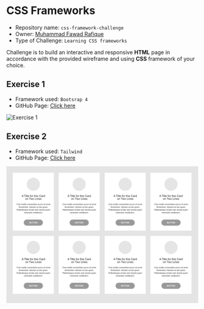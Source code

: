 # CSS Frameworks

- Repository name: `css-framework-challenge`
- Owner: [Muhammad Fawad Rafique](https://github.com/fawadrafique)
- Type of Challenge: `Learning CSS frameworks`

Challenge is to build an interactive and responsive **HTML** page in accordance with the provided wireframe and using **CSS** framework of your choice.

## Exercise 1

- Framework used: `Bootsrap 4`
- GitHub Page: [Click here](https://fawadrafique.github.io/css-integration-mock-challenge/exercise1.html)

![Exercise 1](images/exercise-1-wireframe)

## Exercise 2

- Framework used: `Tailwind`
- GitHub Page: [Click here](https://fawadrafique.github.io/css-integration-mock-challenge/exercise2.html)

![Exercise 2](images/exercise-2-wireframe.png)
